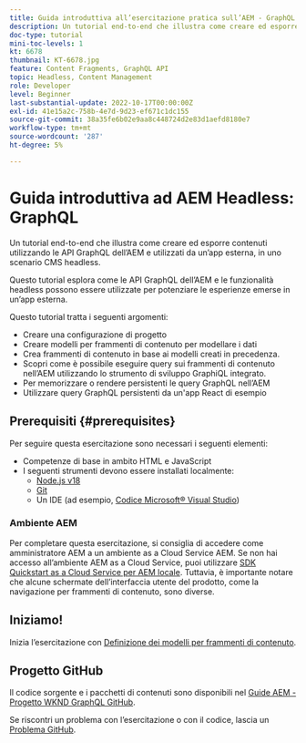 ```yaml
---
title: Guida introduttiva all’esercitazione pratica sull’AEM - GraphQL
description: Un tutorial end-to-end che illustra come creare ed esporre contenuti utilizzando le API GraphQL dell’AEM.
doc-type: tutorial
mini-toc-levels: 1
kt: 6678
thumbnail: KT-6678.jpg
feature: Content Fragments, GraphQL API
topic: Headless, Content Management
role: Developer
level: Beginner
last-substantial-update: 2022-10-17T00:00:00Z
exl-id: 41e15a2c-758b-4e7d-9d23-ef671c1dc155
source-git-commit: 38a35fe6b02e9aa8c448724d2e83d1aefd8180e7
workflow-type: tm+mt
source-wordcount: '287'
ht-degree: 5%

---
```


# Guida introduttiva ad AEM Headless: GraphQL

Un tutorial end-to-end che illustra come creare ed esporre contenuti utilizzando le API GraphQL dell’AEM e utilizzati da un’app esterna, in uno scenario CMS headless.

Questo tutorial esplora come le API GraphQL dell’AEM e le funzionalità headless possono essere utilizzate per potenziare le esperienze emerse in un’app esterna.

Questo tutorial tratta i seguenti argomenti:

* Creare una configurazione di progetto
* Creare modelli per frammenti di contenuto per modellare i dati
* Crea frammenti di contenuto in base ai modelli creati in precedenza.
* Scopri come è possibile eseguire query sui frammenti di contenuto nell’AEM utilizzando lo strumento di sviluppo GraphiQL integrato.
* Per memorizzare o rendere persistenti le query GraphQL nell’AEM
* Utilizzare query GraphQL persistenti da un&#39;app React di esempio

## Prerequisiti {#prerequisites}

Per seguire questa esercitazione sono necessari i seguenti elementi:

* Competenze di base in ambito HTML e JavaScript
* I seguenti strumenti devono essere installati localmente:
   * [Node.js v18](https://nodejs.org/)
   * [Git](https://git-scm.com/)
   * Un IDE (ad esempio, [Codice Microsoft® Visual Studio](https://code.visualstudio.com/))

### Ambiente AEM

Per completare questa esercitazione, si consiglia di accedere come amministratore AEM a un ambiente as a Cloud Service AEM. Se non hai accesso all’ambiente AEM as a Cloud Service, puoi utilizzare [SDK Quickstart as a Cloud Service per AEM locale](/help/cloud-service/local-development-environment/aem-runtime.md). Tuttavia, è importante notare che alcune schermate dell’interfaccia utente del prodotto, come la navigazione per frammenti di contenuto, sono diverse.

## Iniziamo!

Inizia l’esercitazione con [Definizione dei modelli per frammenti di contenuto](content-fragment-models.md).

## Progetto GitHub

Il codice sorgente e i pacchetti di contenuti sono disponibili nel [Guide AEM - Progetto WKND GraphQL GitHub](https://github.com/adobe/aem-guides-wknd-graphql).

Se riscontri un problema con l’esercitazione o con il codice, lascia un [Problema GitHub](https://github.com/adobe/aem-guides-wknd-graphql/issues).
